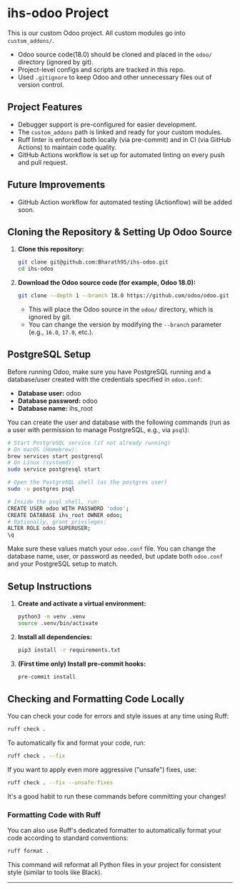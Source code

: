 # ihs-odoo Project

This is our custom Odoo project. All custom modules go into `custom_addons/`.

- Odoo source code(18.0) should be cloned and placed in the `odoo/` directory (ignored by git).
- Project-level configs and scripts are tracked in this repo.
- Used `.gitignore` to keep Odoo and other unnecessary files out of version control.

## Project Features

- Debugger support is pre-configured for easier development.
- The `custom_addons` path is linked and ready for your custom modules.
- Ruff linter is enforced both locally (via pre-commit) and in CI (via GitHub Actions) to maintain code quality.
- GitHub Actions workflow is set up for automated linting on every push and pull request.

## Future Improvements

- GitHub Action workflow for automated testing (Actionflow) will be added soon.

## Cloning the Repository & Setting Up Odoo Source

1. **Clone this repository:**
   ```sh
   git clone git@github.com:Bharath95/ihs-odoo.git
   cd ihs-odoo
   ```

2. **Download the Odoo source code (for example, Odoo 18.0):**
   ```sh
   git clone --depth 1 --branch 18.0 https://github.com/odoo/odoo.git odoo
   ```
   - This will place the Odoo source in the `odoo/` directory, which is ignored by git.
   - You can change the version by modifying the `--branch` parameter (e.g., `16.0`, `17.0`, etc.).

## PostgreSQL Setup

Before running Odoo, make sure you have PostgreSQL running and a database/user created with the credentials specified in `odoo.conf`:

- **Database user:** odoo
- **Database password:** odoo
- **Database name:** ihs_root

You can create the user and database with the following commands (run as a user with permission to manage PostgreSQL, e.g., via `psql`):

```sh
# Start PostgreSQL service (if not already running)
# On macOS (Homebrew):
brew services start postgresql
# On Linux (systemd):
sudo service postgresql start

# Open the PostgreSQL shell (as the postgres user)
sudo -u postgres psql

# Inside the psql shell, run:
CREATE USER odoo WITH PASSWORD 'odoo';
CREATE DATABASE ihs_root OWNER odoo;
# Optionally, grant privileges:
ALTER ROLE odoo SUPERUSER;
\q
```

Make sure these values match your `odoo.conf` file. You can change the database name, user, or password as needed, but update both `odoo.conf` and your PostgreSQL setup to match.

## Setup Instructions

1. **Create and activate a virtual environment:**
   ```sh
   python3 -m venv .venv
   source .venv/bin/activate
   ```

2. **Install all dependencies:**
   ```sh
   pip3 install -r requirements.txt
   ```

3. **(First time only) Install pre-commit hooks:**
   ```sh
   pre-commit install
   ```

## Checking and Formatting Code Locally

You can check your code for errors and style issues at any time using Ruff:

```sh
ruff check .
```

To automatically fix and format your code, run:

```sh
ruff check . --fix
```

If you want to apply even more aggressive ("unsafe") fixes, use:

```sh
ruff check . --fix --unsafe-fixes
```

It's a good habit to run these commands before committing your changes!

### Formatting Code with Ruff

You can also use Ruff's dedicated formatter to automatically format your code according to standard conventions:

```sh
ruff format .
```

This command will reformat all Python files in your project for consistent style (similar to tools like Black).

---
